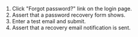 1. Click "Forgot password?" link on the login page.
2. Assert that a password recovery form shows.
3. Enter a test email and submit.
4. Assert that a recovery email notification is sent.